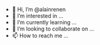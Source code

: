 - 👋 Hi, I’m @alainrenen
- 👀 I’m interested in ...
- 🌱 I’m currently learning ...
- 💞️ I’m looking to collaborate on ...
- 📫 How to reach me ...

<!---
alainrenen/alainrenen is a ✨ special ✨ repository because its `README.md` (this file) appears on your GitHub profile.
You can click the Preview link to take a look at your changes.
--->
